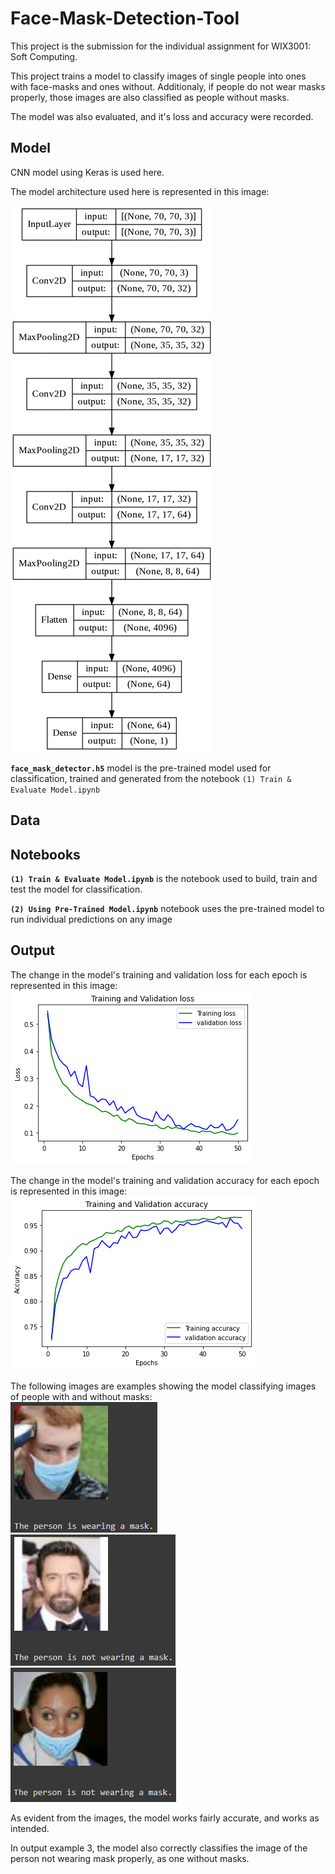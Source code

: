 # Face-Mask-Detection-Tool
This project is the submission for the individual assignment for WIX3001: Soft Computing.

This project trains a model to classify images of single people into ones with face-masks and ones without. Additionaly, if people do not wear masks properly, those images are also classified as people without masks.

The model was also evaluated, and it's loss and accuracy were recorded.  



## Model

CNN model using Keras is used here.  

The model architecture used here is represented in this image:  

![CNN Model Architecture](/repo_images/model_architecture.png)  

**`face_mask_detector.h5`** model is the pre-trained model used for classification, trained and generated from the notebook `(1) Train & Evaluate Model.ipynb`



## Data



## Notebooks

**```(1) Train & Evaluate Model.ipynb```** is the notebook used to build, train and test the model for classification.  

**```(2) Using Pre-Trained Model.ipynb```** notebook uses the pre-trained model to run individual predictions on any image



## Output

The change in the model's training and validation loss for each epoch is represented in this image:  
![Loss](/repo_images/model_loss.png)  

The change in the model's training and validation accuracy for each epoch is represented in this image:  
![Accuracy](/repo_images/model_accuracy.png)  

The following images are examples showing the model classifying images of people with and without masks:  
![Output #1](/repo_images/output_1.png)  
![Output #2](/repo_images/output_2.png)  
![Output #3](/repo_images/output_3.png)  

As evident from the images, the model works fairly accurate, and works as intended.  

In output example 3, the model also correctly classifies the image of the person not wearing mask properly, as one without masks.

